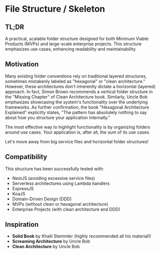 # File Structure / Skeleton

## TL;DR

A practical, scalable folder structure designed for both Minimum Viable Products (MVPs) and large-scale enterprise projects. This structure emphasizes use cases, enhancing readability and maintainability.

## Motivation

Many existing folder conventions rely on traditional layered structures, sometimes mistakenly labeled as "hexagonal" or "clean architecture." However, these architectures don't inherently dictate a horizontal (layered) approach. In fact, Simon Brown recommends a vertical folder structure in the "Missing Chapter" of Clean Architecture book. Similarly, Uncle Bob emphasizes showcasing the system's functionality over the underlying frameworks. As further confirmation, the book "Hexagonal Architecture Explained" explicitly states, "The pattern has absolutely nothing to say about how you structure your application internally."

The most effective way to highlight functionality is by organizing folders around use cases. Your application is, after all, the sum of its use cases.

Let's move away from big service files and horizontal folder structures!

## Compatibility

This structure has been successfully tested with:

- NestJS (avoiding excessive service files)
- Serverless architectures using Lambda handlers
- ExpressJS
- KoaJS
- Domain-Driven Design (DDD)
- MVPs (without clean or hexagonal architecture)
- Enterprise Projects (with clean architecture and DDD)

## Inspiration

- **Solid Book** by Khalil Stemmler (highly recommended all his material!)
- **Screaming Architecture** by Uncle Bob
- **Clean Architecture** by Uncle Bob


